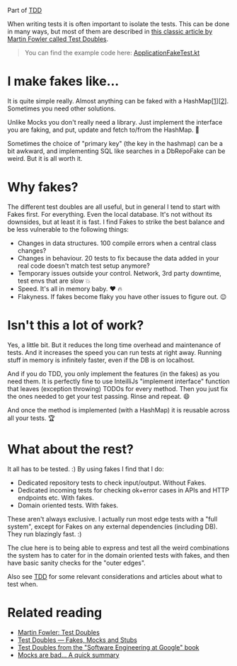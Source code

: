 Part of [TDD](tdd.md)

When writing tests it is often important to isolate the tests. This can be done in many ways, but most of them are described in [this classic article by Martin Fowler called Test Doubles](https://martinfowler.com/bliki/TestDouble.html).

> You can find the example code here: [ApplicationFakeTest.kt](../src/test/kotlin/fakes/ApplicationFakeTest.kt)

# I make fakes like...

It is quite simple really. Almost anything can be faked with a HashMap[[1](../src/test/kotlin/fakes/ApplicationRepositoryFake.kt)][[2](../src/test/kotlin/fakes/UserNotificationFake.kt)]. Sometimes you need other solutions. 

Unlike Mocks you don't really need a library. Just implement the interface you are faking, and put, update and fetch to/from the HashMap. :rocket:

Sometimes the choice of "primary key" (the key in the hashmap) can be a bit awkward, and implementing SQL like searches in a DbRepoFake can be weird. But it is all worth it. 

# Why fakes?

The different test doubles are all useful, but in general I tend to start with Fakes first. For everything. Even the local database. It's not without its downsides, but at least it is fast. I find Fakes to strike the best balance and be less vulnerable to the following things:
- Changes in data structures. 100 compile errors when a central class changes?
- Changes in behaviour. 20 tests to fix because the data added in your real code doesn't match test setup anymore?
- Temporary issues outside your control. Network, 3rd party downtime, test envs that are slow :boom:
- Speed. It's all in memory baby. :heart: :fire:
- Flakyness. If fakes become flaky you have other issues to figure out. :wink:

# Isn't this a lot of work?

Yes, a little bit. But it reduces the long time overhead and maintenance of tests. And it increases the speed you can run tests at right away. Running stuff in memory is infinitely faster, even if the DB is on localhost.

And if you do TDD, you only implement the features (in the fakes) as you need them. It is perfectly fine to use InteilliJs "implement interface" function that leaves (exception throwing) TODOs for every method. Then you just fix the ones needed to get your test passing. Rinse and repeat. :smile:

And once the method is implemented (with a HashMap) it is reusable across all your tests. :trophy:

# What about the rest?

It all has to be tested. :) By using fakes I find that I do:

- Dedicated repository tests to check input/output. Without Fakes.
- Dedicated incoming tests for checking ok+error cases in APIs and HTTP endpoints etc. With fakes.
- Domain oriented tests. With fakes.

These aren't always exclusive. I actually run most edge tests with a "full system", except for Fakes on any external dependencies (including DB). They run blazingly fast. :)

The clue here is to being able to express and test all the weird combinations the system has to cater for in the domain oriented tests with fakes, and then have basic sanity checks for the "outer edges".

Also see [TDD](tdd.md) for some relevant considerations and articles about what to test when.

# Related reading
- [Martin Fowler: Test Doubles](https://martinfowler.com/bliki/TestDouble.html)
- [Test Doubles — Fakes, Mocks and Stubs](https://blog.pragmatists.com/test-doubles-fakes-mocks-and-stubs-1a7491dfa3da)
- [Test Doubles from the "Software Engineering at Google" book](https://abseil.io/resources/swe-book/html/ch13.html)
- [Mocks are bad... A quick summary](https://anderssv.medium.com/mocks-are-bad-a-quick-summary-7c70d9d3226c)

